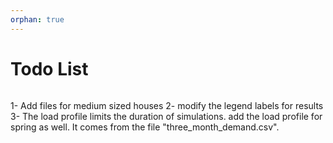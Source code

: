 ```yaml
---
orphan: true
---
```


# Todo List

```{todolist}
```
1- Add files for medium sized houses
2- modify the legend labels for results
3- The load profile limits the duration of simulations. add the load profile for spring as well. It comes
from the file "three_month_demand.csv".

